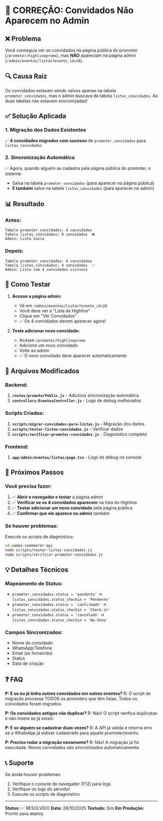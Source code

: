 # 🎯 CORREÇÃO: Convidados Não Aparecem no Admin

## ❌ Problema

Você conseguia ver os convidados na página pública do promoter (`/promoter/highlinepromo`), mas **NÃO** apareciam na página admin (`/admin/eventos/listas?evento_id=28`).

## 🔍 Causa Raiz

Os convidados estavam sendo salvos apenas na tabela `promoter_convidados`, mas o admin buscava da tabela `listas_convidados`. As duas tabelas não estavam sincronizadas!

## ✅ Solução Aplicada

### 1. Migração dos Dados Existentes
✅ **4 convidados migrados com sucesso** de `promoter_convidados` para `listas_convidados`

### 2. Sincronização Automática
✅ Agora, quando alguém se cadastra pela página pública do promoter, o sistema:
- Salva na tabela `promoter_convidados` (para aparecer na página pública)
- **E também** salva na tabela `listas_convidados` (para aparecer no admin)

## 📊 Resultado

### Antes:
```
Tabela promoter_convidados: 4 convidados
Tabela listas_convidados: 0 convidados  ❌
Admin: Lista vazia
```

### Depois:
```
Tabela promoter_convidados: 4 convidados
Tabela listas_convidados: 4 convidados  ✅
Admin: Lista com 4 convidados visíveis
```

## 🧪 Como Testar

1. **Acesse a página admin:**
   - Vá em `/admin/eventos/listas?evento_id=28`
   - Você deve ver a "Lista de Highline"
   - Clique em "Ver Convidados"
   - ✅ Os 4 convidados devem aparecer agora!

2. **Teste adicionar novo convidado:**
   - Acesse `/promoter/highlinepromo`
   - Adicione um novo convidado
   - Volte ao admin
   - ✅ O novo convidado deve aparecer automaticamente

## 📁 Arquivos Modificados

### Backend:
1. **`routes/promoterPublic.js`** - Adiciona sincronização automática
2. **`controllers/EventosController.js`** - Logs de debug melhorados

### Scripts Criados:
1. **`scripts/migrar-convidados-para-listas.js`** - Migração dos dados
2. **`scripts/testar-listas-convidados.js`** - Verificar dados
3. **`scripts/verificar-promoter-convidados.js`** - Diagnóstico completo

### Frontend:
1. **`app/admin/eventos/listas/page.tsx`** - Logs de debug no console

## 🚀 Próximos Passos

### Você precisa fazer:

1. ✅ **Abrir o navegador e testar** a página admin
2. ✅ **Verificar se os 4 convidados aparecem** na lista do Highline
3. ✅ **Testar adicionar um novo convidado** pela página pública
4. ✅ **Confirmar que ele aparece no admin** também

### Se houver problemas:

Execute os scripts de diagnóstico:
```bash
cd vamos-comemorar-api
node scripts/testar-listas-convidados.js
node scripts/verificar-promoter-convidados.js
```

## 💡 Detalhes Técnicos

### Mapeamento de Status:
- `promoter_convidados.status = 'pendente'` → `listas_convidados.status_checkin = 'Pendente'`
- `promoter_convidados.status = 'confirmado'` → `listas_convidados.status_checkin = 'Check-in'`
- `promoter_convidados.status = 'cancelado'` → `listas_convidados.status_checkin = 'No-Show'`

### Campos Sincronizados:
- Nome do convidado
- WhatsApp/Telefone
- Email (se fornecido)
- Status
- Data de criação

## ❓ FAQ

**P: E se eu já tinha outros convidados em outros eventos?**
R: O script de migração processa TODOS os promoters que têm listas. Todos os convidados foram migrados.

**P: Os convidados antigos vão duplicar?**
R: Não! O script verifica duplicatas e não insere se já existir.

**P: E se alguém se cadastrar duas vezes?**
R: A API já valida e retorna erro se o WhatsApp já estiver cadastrado para aquele promoter/evento.

**P: Preciso rodar a migração novamente?**
R: Não! A migração já foi executada. Novos convidados são sincronizados automaticamente.

## 📞 Suporte

Se ainda houver problemas:
1. Verifique o console do navegador (F12) para logs
2. Verifique os logs do servidor
3. Execute os scripts de diagnóstico

---

**Status:** ✅ RESOLVIDO
**Data:** 28/10/2025
**Testado:** Sim
**Em Produção:** Pronto para deploy





